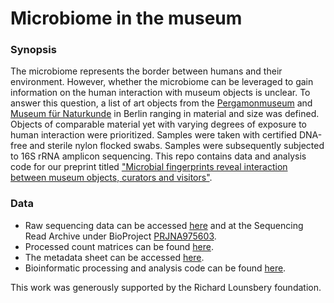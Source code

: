 # Microbiome in the museum

### Synopsis
The microbiome represents the border between humans and their environment. However, whether the microbiome can be leveraged to gain information on the human interaction with museum objects is unclear. To answer this question, a list of art objects from the [Pergamonmuseum](https://www.smb.museum/en/museums-institutions/pergamonmuseum/home/) and [Museum für Naturkunde](https://www.museumfuernaturkunde.berlin/en) in Berlin ranging in material and size was defined. Objects of comparable material yet with varying degrees of exposure to human interaction were prioritized. Samples were taken with certified DNA-free and sterile nylon flocked swabs. Samples were subsequently subjected to 16S rRNA amplicon sequencing. This repo contains data and analysis code for our preprint titled ["Microbial fingerprints reveal interaction between museum objects, curators and visitors"](https://www.biorxiv.org/content/10.1101/2023.01.04.522779v1).

### Data
- Raw sequencing data can be accessed [here](https://drive.google.com/drive/folders/1hRYJwFN8inRUwW6Cot0T3MpiysET-usO) and at the Sequencing Read Archive under BioProject [PRJNA975603](https://www.ncbi.nlm.nih.gov/sra/PRJNA975603).
- Processed count matrices can be found [here](https://github.com/lkmklsmn/lounsbery/tree/main/data). 
- The metadata sheet can be accessed [here](https://github.com/lkmklsmn/lounsbery/blob/main/data/sample_sheet_data_science.xlsx).
- Bioinformatic processing and analysis code can be found [here](https://github.com/lkmklsmn/lounsbery/tree/main/code).

This work was generously supported by the Richard Lounsbery foundation.
